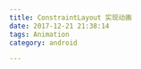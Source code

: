 ```yaml
---
title: ConstraintLayout 实现动画
date: 2017-12-21 21:38:14
tags: Animation
category: android

---
```




